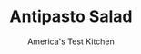 ---
layout: ../../layouts/MarkdownPostLayout.astro
title: Antipasto Salad
author: America's Test Kitchen
pubDate: 2023-03-15
description: "This classic Italian sampler plate can be a quick weeknight treat."
image_url: https://res.cloudinary.com/hksqkdlah/image/upload/ar_1:1,c_fill,dpr_2.0,f_auto,fl_lossy.progressive.strip_profile,g_faces:auto,q_auto:low,w_344/4803_sfs-qdr07-sfs-4c-antipastosalad-316228
tags: ["Appetizers","Italian","Pork","Cheese","Vegetables","Salads","30-Minute Suppers"]
calories: 1772
protein: 21
carbohydrates: 8
fats: 
fiber: 2
ingredients: ["2 cups, grape tomatoes or cherry tomatoes, halved","1/2 pound, mini mozzarella balls, drained and halved","4 tablespoons, extra-virgin olive oil",", Salt and pepper","1/4 cup, prepared pesto","2 1/2 tablespoons, red wine vinegar","1 package, romaine hearts (3 heads) torn into bite-sized pieces (about 14 cups loosely packed)","1/2 cup, loosely packed torn fresh basil","8 thin slices, prosciutto","8 thin slices, capicola or salami"]
serves: 4
time: ""
instructions: ["Toss tomatoes, mozzarella, and 1 tablespoon oil together in medium bowl and season with salt and pepper.","Whisk pesto, vinegar, and remaining 3 tablespoons oil together in large bowl. Add romaine hearts and basil, toss to combine, and season with salt and pepper.","Divide salad among 4 plates and drape 2 slices of each meat over greens. Mound portion of tomato-mozzarella mixture on top. Serve."]
nutrition: ["540 mg Potassium","310 mg Phosphorus","357 mg Calcium","2 mg Iron","39 mg Magnesium","1112 mg Sodium","2 mg Zinc","36 g Fat","1 mg Niacin (B3)","15 g Monounsaturated","2 g Polyunsaturated","15 mg Vitamin C","67 mg Cholesterol","11 g Saturated","2 g Fiber","105 µg Folate (food)","3 g Sugars","94 µg Vitamin K","194 g Water","8 g Carbs","105 µg Folate equivalent (total)","21 g Protein","2 mg Vitamin E","1 µg Vitamin B12","419 µg Vitamin A","443 kcal Energy","1772 calories"]
notes: "If you have homemade pesto on hand, by all means use it. Otherwise, store-bought pesto is fine for this recipe. We prefer the kind found in the refrigerated section of the supermarket (usually next to the fresh pasta)."
---